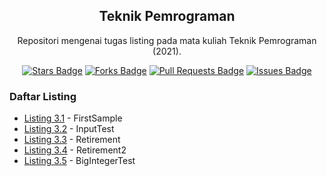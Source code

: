 <h2 align="center">Teknik Pemrograman</h2>
<p align="center">Repositori mengenai tugas listing pada mata kuliah Teknik Pemrograman (2021).</p>
<div align="center">
  <a href="https://github.com/Zlarex/Teknik-Pemrograman/stargazers"><img src="https://img.shields.io/github/stars/Zlarex/Teknik-Pemrograman" alt="Stars Badge"/></a>
  <a href="https://github.com/Zlarex/Teknik-Pemrograman/network/members"><img src="https://img.shields.io/github/forks/Zlarex/Teknik-Pemrograman" alt="Forks Badge"/></a>
  <a href="https://github.com/Zlarex/Teknik-Pemrograman/pulls"><img src="https://img.shields.io/github/issues-pr/Zlarex/Teknik-Pemrograman" alt="Pull Requests Badge"/></a>
  <a href="https://github.com/Zlarex/Teknik-Pemrograman/issues"><img src="https://img.shields.io/github/issues/Zlarex/Teknik-Pemrograman" alt="Issues Badge"/></a>
</div>

### Daftar Listing
- [Listing 3.1](https://github.com/Zlarex/Teknik-Pemrograman/tree/w1/src/listing3_1/FirstSample.java) - FirstSample
- [Listing 3.2](https://github.com/Zlarex/Teknik-Pemrograman/tree/w1/src/listing3_2/InputTest.java) - InputTest
- [Listing 3.3](https://github.com/Zlarex/Teknik-Pemrograman/tree/w1/src/listing3_3/Retirement.java) - Retirement
- [Listing 3.4](https://github.com/Zlarex/Teknik-Pemrograman/tree/w1/src/listing3_4/Retirement2.java) - Retirement2
- [Listing 3.5](https://github.com/Zlarex/Teknik-Pemrograman/tree/w1/src/listing3_5/BigIntegerTest.java) - BigIntegerTest
